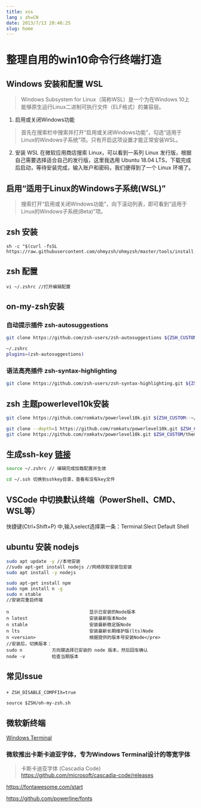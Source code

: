 ```yaml
---
title: xss
lang : zh=CN
date: 2013/7/13 20:46:25
slug: home
---
```

<!-- more -->

# 整理自用的win10命令行终端打造

## Windows 安装和配置 WSL
>Windows Subsystem for Linux（简称WSL）是一个为在Windows 10上能够原生运行Linux二进制可执行文件（ELF格式）的兼容层。

1. 启用或关闭Windows功能
> 首先在搜索栏中搜索并打开“启用或关闭Windows功能”，勾选“适用于Linux的Windows子系统”项。只有开启这项设置才能正常安装WSL。
2. 安装 WSL
在微软应用商店搜索 Linux，可以看到一系列 Linux 发行版，根据自己需要选择适合自己的发行版，这里我选用 Ubuntu 18.04 LTS，下载完成后启动，等待安装完成，输入账户和密码，我们便得到了一个 Linux 环境了。

## 启用“适用于Linux的Windows子系统(WSL)”
>搜索打开“启用或关闭Windows功能”，向下滚动列表，即可看到“适用于Linux的Windows子系统(Beta)”项。

## zsh 安装
``` shell
sh -c "$(curl -fsSL https://raw.githubusercontent.com/ohmyzsh/ohmyzsh/master/tools/install.sh)"
```
## zsh 配置

```shell
vi ~/.zshrc //打开编辑配置

```

## on-my-zsh安装

### 自动提示插件 zsh-autosuggestions

```bash
git clone https://github.com/zsh-users/zsh-autosuggestions ${ZSH_CUSTOM:-~/.oh-my-zsh/custom}/plugins/zsh-autosuggestions
```

```bash
~/.zshrc
plugins=(zsh-autosuggestions)
```
### 语法高亮插件 zsh-syntax-highlighting
```bash
git clone https://github.com/zsh-users/zsh-syntax-highlighting.git ${ZSH_CUSTOM:-~/.oh-my-zsh/custom}/plugins/zsh-syntax-highlighting

```


## zsh 主题powerlevel10k安装

```bash
git clone https://github.com/romkatv/powerlevel10k.git ${ZSH_CUSTOM:-~/.oh-my-zsh/custom}/themes/powerlevel10k

git clone --depth=1 https://github.com/romkatv/powerlevel10k.git $ZSH_CUSTOM/themes/powerlevel10k
git clone https://github.com/romkatv/powerlevel10k.git $ZSH_CUSTOM/themes/powerlevel10k
```


## 生成ssh-key [链接](https://git-scm.com/book/zh/v2/%E6%9C%8D%E5%8A%A1%E5%99%A8%E4%B8%8A%E7%9A%84-Git-%E7%94%9F%E6%88%90-SSH-%E5%85%AC%E9%92%A5)
```bash
source ~/.zshrc // 编辑完成加载配置并生效

cd ~/.ssh 切换到sshkey目录，查看有没有key文件
```

## VSCode 中切换默认终端（PowerShell、CMD、WSL等）

快捷键(Ctrl+Shift+P) 中,输入select选择第一条：Terminal:Slect Default Shell

## ubuntu 安装 nodejs

```bash  
sudo apt update -y //本地安装
//sudo apt-get install nodejs //网络获取安装包安装
sudo apt install -y nodejs

sudo apt-get install npm 
sudo npm install n -g
sudo n stable
//安装完重启终端

```

```shell
n                              显示已安装的Node版本
n latest                       安装最新版本Node
n stable                       安装最新稳定版Node
n lts                          安装最新长期维护版(lts)Node
n <version>                    根据提供的版本号安装Node</pre>
//安装后，切换版本：
sudo n           方向键选择已安装的 node 版本，然后回车确认
node -v          检查当期版本
```

## 常见Issue

### 

```shell
+ ZSH_DISABLE_COMPFIX=true

source $ZSH/oh-my-zsh.sh
```


## 微软新终端
[Windows Terminal](https://github.com/microsoft/terminal)

### 微软推出卡斯卡迪亚字体，专为Windows Terminal设计的等宽字体

>卡斯卡迪亚字体 (Cascadia Code) https://github.com/microsoft/cascadia-code/releases


https://fontawesome.com/start

https://github.com/powerline/fonts